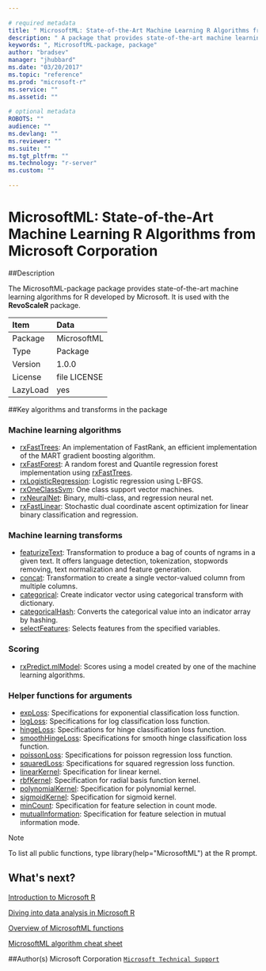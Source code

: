 ```yaml
--- 
 
# required metadata 
title: " MicrosoftML: State-of-the-Art Machine Learning R Algorithms from Microsoft Corporation " 
description: " A package that provides state-of-the-art machine learning algorithms for R, developed  by Microsoft. It is used with the **RevoScaleR** package.   " 
keywords: ", MicrosoftML-package, package" 
author: "bradsev" 
manager: "jhubbard" 
ms.date: "03/20/2017" 
ms.topic: "reference" 
ms.prod: "microsoft-r" 
ms.service: "" 
ms.assetid: "" 
 
# optional metadata 
ROBOTS: "" 
audience: "" 
ms.devlang: "" 
ms.reviewer: "" 
ms.suite: "" 
ms.tgt_pltfrm: "" 
ms.technology: "r-server" 
ms.custom: "" 
 
--- 
```

 
 
 
# MicrosoftML: State-of-the-Art Machine Learning R Algorithms from Microsoft Corporation  

##Description
 
The MicrosoftML-package package provides state-of-the-art machine learning algorithms for R developed by Microsoft. It is used with the **RevoScaleR** package.
 


| Item | Data |
| :---| :--- |
|  Package  |  MicrosoftML |
|  Type  |  Package |
|  Version  |  1.0.0 |
|  License  |  file LICENSE |
|  LazyLoad  |  yes |


##Key algorithms and transforms in the package

### Machine learning algorithms

* [rxFastTrees](packagehelp/rxFastTrees.md): An implementation of FastRank, an efficient implementation  of the MART gradient boosting algorithm.  
* [rxFastForest](packagehelp/rxFastForest.md): A random forest and Quantile regression forest  implementation using [rxFastTrees](packagehelp/rxFastTrees.md).  
* [rxLogisticRegression](packagehelp/LogisticRegression.md): Logistic regression using L-BFGS.  
* [rxOneClassSvm](packagehelp/OneClassSvm.md): One class support vector machines.  
* [rxNeuralNet](packagehelp/NeuralNet.md): Binary, multi-class, and regression neural net.  
* [rxFastLinear](packagehelp/rxFastLinear.md): Stochastic dual coordinate ascent optimization for linear binary classification and regression.  

### Machine learning transforms

* [featurizeText](packagehelp/featurizeText.md): Transformation to produce a bag of counts of ngrams in a given text.  It offers language detection, tokenization, stopwords removing, text normalization and feature generation.  
* [concat](packagehelp/concat.md): Transformation to create a single vector-valued column from multiple columns.  
* [categorical](packagehelp/categorical.md): Create indicator vector using categorical transform with dictionary.  
* [categoricalHash](packagehelp/categoricalHash.md): Converts the categorical value into an indicator array by hashing.  
* [selectFeatures](packagehelp/selectFeatures.md): Selects features from the specified variables. 

### Scoring

* [rxPredict.mlModel](packagehelp/rxPredict.md): Scores using a model created by one of the machine learning algorithms.  


### Helper functions for arguments

* [expLoss](packagehelp/loss.md): Specifications for exponential classification loss function.  
* [logLoss](packagehelp/loss.md): Specifications for log classification loss function.  
* [hingeLoss](packagehelp/loss.md): Specifications for hinge classification loss function.  
* [smoothHingeLoss](packagehelp/loss.md): Specifications for smooth hinge classification loss function.  
* [poissonLoss](packagehelp/loss.md): Specifications for poisson regression loss function.  
* [squaredLoss](packagehelp/loss.md): Specifications for squared regression loss function.  
* [linearKernel](packagehelp/Kernel.md): Specification for linear kernel.  
* [rbfKernel](packagehelp/Kernel.md): Specification for radial basis function kernel.  
* [polynomialKernel](packagehelp/Kernel.md): Specification for polynomial kernel.  
* [sigmoidKernel](packagehelp/Kernel.md): Specification for sigmoid kernel.  
* [minCount](packagehelp/minCount.md): Specification for feature selection in count mode. 
* [mutualInformation](packagehelp/mutualInformation.md): Specification for feature selection in mutual information mode. 
 

 
> [!NOTE]
> To list all public functions, type library(help="MicrosoftML") at the R prompt.
>
 
## What's next?

[Introduction to Microsoft R](microsoft-r-getting-started.md)

[Diving into data analysis in Microsoft R](data-analysis-in-microsoft-r.md)

[Overview of MicrosoftML functions](microsoftml/overview-microsoftml-functions.md)

[MicrosoftML algorithm cheat sheet](microsoftml-algorithm-cheat-sheet.md)


##Author(s)
 Microsoft Corporation [`Microsoft Technical Support`](https://go.microsoft.com/fwlink/?LinkID=698556&clcid=0x409)
 
 
 
 
 
 
 
 
 
 
 
 
 
 
 
 
 
 
 
 

